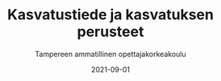 ---
title: Kasvatustiede ja kasvatuksen perusteet
subtitle: Tampereen ammatillinen opettajakorkeakoulu
layout: default
modal-id: 2
date: 2021-09-01
img: tamk.jpg
thumbnail: tamk-thumbnail.jpg
alt: image-alt
project-date: Syksy 2021
client: Tampereen ammatillinen opettajakorkeakoulu
client-url: https://www.tuni.fi/fi/tule-opiskelemaan/ammatillinen-opettajankoulutus
category: Kurssit
description: 'Osallistuin kasvatustieteen peruskurssille syksyllä 2021. Kurssin aikana sain syvennettyä omaa osaamistani. Erityisesti teoriapohja vahvistui huomattavasti. Huomasin tehneeni ainakin joitain asioita jo ennestään pedagogisesti oikein, mutta nyt sain myös teoreettista pohjaa sille mitä olen tekemässä.'
---